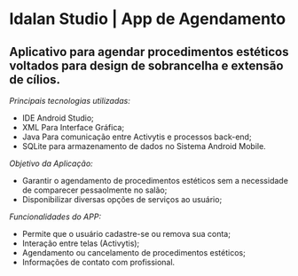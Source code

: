 # Idalan Studio | App de Agendamento
## Aplicativo para agendar procedimentos estéticos voltados para design de sobrancelha e extensão de cílios.

*Principais tecnologias utilizadas:*

 - IDE Android Studio;
 - XML Para Interface Gráfica;
 - Java Para comunicação entre Activytis e processos back-end;
 - SQLite para armazenamento de dados no Sistema Android Mobile.

*Objetivo da Aplicação:*

  - Garantir o agendamento de procedimentos estéticos sem a necessidade de comparecer pessaolmente no salão;
  - Disponibilizar diversas opções de serviços ao usuário;

 *Funcionalidades do APP:*

  - Permite que o usuário cadastre-se ou remova sua conta;
  - Interação entre telas (Activytis);
  - Agendamento ou cancelamento de procedimentos estéticos;
  - Informações de contato com profissional.

